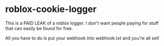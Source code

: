 # roblox-cookie-logger
This is a PAID LEAK of a roblox logger. I don't want people paying for stuff that can easily be found for free.

All you have to do is put your webhook into webhook.txt and you're all set!
